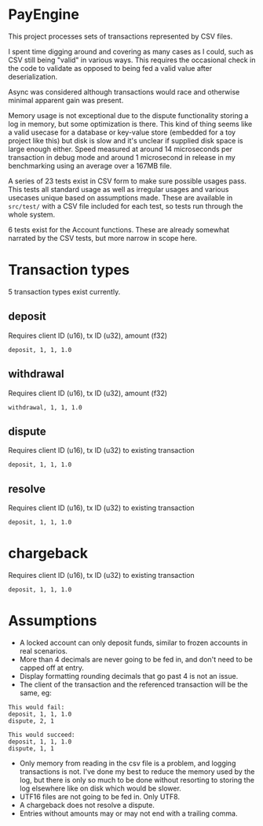 # PayEngine

This project processes sets of transactions represented by CSV files.

I spent time digging around and covering as many cases as I could, such as CSV still
being "valid" in various ways. This requires the occasional check in the code
to validate as opposed to being fed a valid value after deserialization.

Async was considered although transactions would race and otherwise minimal apparent
gain was present.

Memory usage is not exceptional due to the dispute functionality storing a log in memory,
but some optimization is there. This kind of thing seems like a valid usecase for a
database or key-value store (embedded for a toy project like this) but disk is slow and
it's unclear if supplied disk space is large enough either. Speed measured at around
14 microseconds per transaction in debug mode and around 1 microsecond in release
in my benchmarking using an average over a 167MB file.

A series of 23 tests exist in CSV form to make sure possible usages pass. This tests all
standard usage as well as irregular usages and various usecases unique based on assumptions
made. These are available in `src/test/` with a CSV file included for each test, so tests
run through the whole system.

6 tests exist for the Account functions. These are already somewhat narrated by the CSV
tests, but more narrow in scope here.

# Transaction types
5 transaction types exist currently.
## deposit
Requires client ID (u16), tx ID (u32), amount (f32)
```
deposit, 1, 1, 1.0
```

## withdrawal
Requires client ID (u16), tx ID (u32), amount (f32)
```
withdrawal, 1, 1, 1.0
```

## dispute
Requires client ID (u16), tx ID (u32) to existing transaction
```
deposit, 1, 1, 1.0
```

## resolve
Requires client ID (u16), tx ID (u32) to existing transaction
```
deposit, 1, 1, 1.0
```

# chargeback
Requires client ID (u16), tx ID (u32) to existing transaction
```
deposit, 1, 1, 1.0
```

# Assumptions
- A locked account can only deposit funds, similar to frozen accounts in real scenarios.
- More than 4 decimals are never going to be fed in, and don't need to be capped off
at entry.
- Display formatting rounding decimals that go past 4 is not an issue.
- The client of the transaction and the referenced transaction will be the same, eg:

```
This would fail:
deposit, 1, 1, 1.0
dispute, 2, 1

This would succeed:
deposit, 1, 1, 1.0
dispute, 1, 1
```

- Only memory from reading in the csv file is a problem, and logging transactions
is not. I've done my best to reduce the memory used by the log, but there is only
so much to be done without resorting to storing the log elsewhere like on disk which
would be slower.
- UTF16 files are not going to be fed in. Only UTF8.
- A chargeback does not resolve a dispute.
- Entries without amounts may or may not end with a trailing comma.